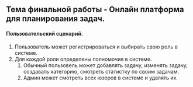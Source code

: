 ## Тема финальной работы - Онлайн платформа для планирования задач.

#### Пользовательский сценарий.
   1. Пользователь может регистрироваться и выбирать свою роль в системе.
   2. Для каждой роли определены полномочия в системе.
      1. Обычный пользовель может добавлять задачу, изменять задачу, создавать категорию, смотреть статистку по своим задачам. 
      2. Админ может смотреть всех юзеров в системе и удалять их.
